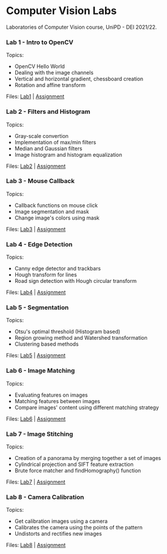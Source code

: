 # Computer Vision Labs

Laboratories of Computer Vision course, UniPD - DEI 2021/22.

### Lab 1 - Intro to OpenCV

Topics:
* OpenCV Hello World
* Dealing with the image channels
* Vertical and horizontal gradient, chessboard creation
* Rotation and affine transform

Files: [Lab1](https://github.com/SiMoM0/ComputerVision/tree/master/Lab1) | [Assignment](https://github.com/stefanobinotto/Computer-Vision-course/blob/master/Lab1/Lab%201%20-%20Intro%20OpenCV%20pix%20manipulation%20transformations.pdf) 

### Lab 2 - Filters and Histogram

Topics:
* Gray-scale convertion
* Implementation of max/min filters
* Median and Gaussian filters
* Image histogram and histogram equalization

Files: [Lab2](https://github.com/SiMoM0/ComputerVision/tree/master/Lab2) | [Assignment](https://github.com/stefanobinotto/Computer-Vision-course/blob/master/Lab2/Lab%202%20-%20Filters%20and%20histogram%20equalization.pdf) 

### Lab 3 - Mouse Callback

Topics:
* Callback functions on mouse click
* Image segmentation and mask
* Change image's colors using mask

Files: [Lab3](https://github.com/SiMoM0/ComputerVision/tree/master/Lab3) | [Assignment](https://github.com/stefanobinotto/Computer-Vision-course/blob/master/Lab3/Lab%203%20-%20Mouse%20callback%20and%20color%20segmentation.pdf) 


### Lab 4 - Edge Detection

Topics:
* Canny edge detector and trackbars
* Hough transform for lines
* Road sign detection with Hough circular transform

Files: [Lab4](https://github.com/SiMoM0/ComputerVision/tree/master/Lab4) | [Assignment](https://github.com/stefanobinotto/Computer-Vision-course/blob/master/Lab4/Lab%204%20-%20Edge%20and%20line%20detection.pdf)

### Lab 5 - Segmentation

Topics:
* Otsu's optimal threshold (Histogram based)
* Region growing method and Watershed transformation
* Clustering based methods

Files: [Lab5](https://github.com/SiMoM0/ComputerVision/tree/master/Lab5) | [Assignment](https://github.com/stefanobinotto/Computer-Vision-course/blob/master/Lab5/Lab%205%20-%20Segmentation.pdf)

### Lab 6 - Image Matching

Topics:
* Evaluating features on images
* Matching features between images
* Compare images' content using different matching strategy

Files: [Lab6](https://github.com/SiMoM0/ComputerVision/tree/master/Lab6) | [Assignment](https://github.com/stefanobinotto/Computer-Vision-course/blob/master/Lab6/Lab%206%20-%20Image%20matching.pdf)

### Lab 7 - Image Stitching

Topics:
* Creation of a panorama by merging together a set of images
* Cylindrical projection and SIFT feature extraction
* Brute force matcher and findHomography() function

Files: [Lab7](https://github.com/SiMoM0/ComputerVision/tree/master/Lab7) | [Assignment](https://github.com/stefanobinotto/Computer-Vision-course/blob/master/Lab7/Lab%207%20-%20Image%20stitching.pdf)

### Lab 8 - Camera Calibration

Topics:
* Get calibration images using a camera
* Calibrates the camera using the points of the pattern
* Undistorts and rectifies new images

Files: [Lab8](https://github.com/SiMoM0/ComputerVision/tree/master/Lab8) | [Assignment](https://github.com/stefanobinotto/Computer-Vision-course/blob/master/Lab8/Lab%208%20-%20Camera%20calibration.pdf)
